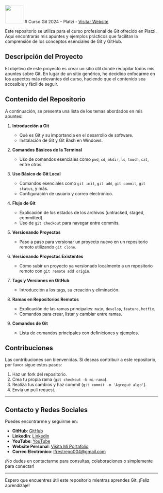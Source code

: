 
<img src="https://avatars.githubusercontent.com/u/112680688?v=4" width="60px" style="border-radius: 50">
# Curso Git 2024 - Platzi  -  <a href="https://lfrestrepo404.github.io/cursogit/" target="_blank">Visitar Website</a>

Este repositorio se utiliza para el curso profesional de Git ofrecido en Platzi. Aquí encontrarás mis apuntes y ejemplos prácticos que facilitan la comprensión de los conceptos esenciales de Git y GitHub.

## Descripción del Proyecto

El objetivo de este proyecto es crear un sitio útil donde recopilar todos mis apuntes sobre Git. En lugar de un sitio genérico, he decidido enfocarme en los aspectos más relevantes del curso, haciendo que el contenido sea accesible y fácil de seguir.

## Contenido del Repositorio

A continuación, se presenta una lista de los temas abordados en mis apuntes:

1. **Introducción a Git**
   - Qué es Git y su importancia en el desarrollo de software.
   - Instalación de Git y Git Bash en Windows.

2. **Comandos Básicos de la Terminal**
   - Uso de comandos esenciales como `pwd`, `cd`, `mkdir`, `ls`, `touch`, `cat`, entre otros.

3. **Uso Básico de Git Local**
   - Comandos esenciales como `git init`, `git add`, `git commit`, `git status`, y más.
   - Configuración de usuario y correo electrónico.

4. **Flujo de Git**
   - Explicación de los estados de los archivos (untracked, staged, committed).
   - Uso de `git checkout` para navegar entre commits.

5. **Versionando Proyectos**
   - Paso a paso para versionar un proyecto nuevo en un repositorio remoto utilizando `git clone`.

6. **Versionando Proyectos Existentes**
   - Cómo subir un proyecto ya versionado localmente a un repositorio remoto con `git remote add origin`.

7. **Tags y Versiones en GitHub**
   - Introducción a los tags, su creación y eliminación.

8. **Ramas en Repositorios Remotos**
   - Explicación de las ramas principales: `main`, `develop`, `feature`, `hotfix`.
   - Comandos para crear, listar y cambiar entre ramas.

9. **Comandos de Git**
   - Lista de comandos principales con definiciones y ejemplos.

## Contribuciones

Las contribuciones son bienvenidas. Si deseas contribuir a este repositorio, por favor sigue estos pasos:

1. Haz un fork del repositorio.
2. Crea tu propia rama (`git checkout -b mi-rama`).
3. Realiza tus cambios y haz commit (`git commit -m 'Agregué algo'`).
4. Envía un pull request.

---

## Contacto y Redes Sociales

Puedes encontrarme y seguirme en:

- **GitHub**: [GitHub](https://github.com/lfrestrepo404)
- **LinkedIn**: [LinkedIn](https://www.linkedin.com/in/luis-felipe-restrepo-aa5576188/)
- **YouTube**: [YouTube](https://www.youtube.com/@codingnow404)
- **Website Personal**: [Visita Mi Portafolio](https://felipe-restrepo.netlify.app/)
- **Correo Electrónico**: [lfrestrepo004@gmail.com](lfrestrepo004@gmail.com)

¡No dudes en contactarme para consultas, colaboraciones o simplemente para conectar!


---

Espero que encuentres útil este repositorio mientras aprendes Git. ¡Feliz aprendizaje!
